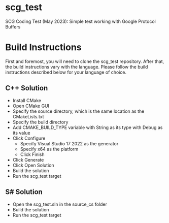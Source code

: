 # scg_test

SCG Coding Test (May 2023):  Simple test working with Google Protocol Buffers

# Build Instructions

First and foremost, you will need to clone the scg_test repository.
After that, the build instructions vary with the language.
Please follow the build instructions described below for your language of choice.

## C++ Solution

* Install CMake
* Open CMake GUI
* Specify the source directory, which is the same location as the CMakeLists.txt
* Specify the build directory
* Add CMAKE_BUILD_TYPE variable with String as its type with Debug as its value
* Click Configure
  * Specify Visual Studio 17 2022 as the generator
  * Specify x64 as the platform
  * Click Finish
* Click Generate
* Click Open Solution
* Build the solution
* Run the scg_test target

## S# Solution

* Open the scg_test.sln in the source_cs folder
* Build the solution
* Run the scg_test target
